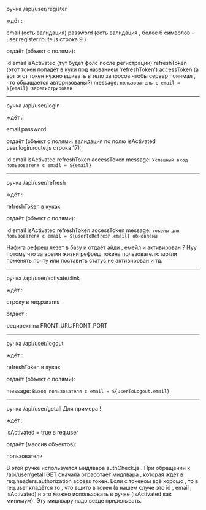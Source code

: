 ручка /api/user/register

ждёт :

email (есть валидация)
password (есть валидация , более 6 символов  - user.register.route.js строка 9 )

отдаёт (объект с полями):

id
email
isActivated (тут будет фолс после регистрации)
refreshToken (этот токен попадёт в куки под названием 'refreshToken')
accessToken (а вот этот токен нужно вшивать в тело запросов чтобы сервер понимал , что обращается авторизованый)
message: `пользователь с email = ${email} зарегистрирован`
___________________________________________________________________________________________________

ручка /api/user/login

ждёт :

email
password

отдаёт (объект с полями. валидация по полю isActivated user.login.route.js строка 17):

id
email
isActivated
refreshToken
accessToken
message: `Успешный вход пользователя с email = ${email}`
___________________________________________________________________________________________________

ручка /api/user/refresh

ждёт :

refreshToken в куках

отдаёт (объект с полями):

id
email
isActivated
refreshToken
accessToken
message: `токены для пользователя с email = ${userToRefresh.email} обновлены`

Нафига рефреш лезет в базу и отдаёт айди , емейл и активирован ? Нуу потому что за время жизни рефреш токена пользователю могли поменять почту или поставить статус не активирован и тд.
___________________________________________________________________________________________________

ручка /api/user/activate/:link

ждёт :

строку в req.params

отдаёт :

редирект на FRONT_URL:FRONT_PORT
___________________________________________________________________________________________________

ручка /api/user/logout

ждёт :

refreshToken в куках

отдаёт (объект с полями):

message: `Выход пользователя с email = ${userToLogout.email}`
___________________________________________________________________________________________________

ручка /api/user/getall Для примера !

ждёт :

isActivated = true в req.user

отдаёт (массив объектов):

пользователи

В этой ручке используется мидлвара authCheck.js . При обращении к /api/user/getall GET сначала отработает мидлвара ,
которая ждёт в req.headers.authorization access токен. Если с токеном всё хорошо , то в req.user кладётся то , что вшито в токен
(в нашем случе это id , email , isActivated) и это можно использовать в ручке (isActivated как минимум).
Эту мидлвару надо везде приделывать.

